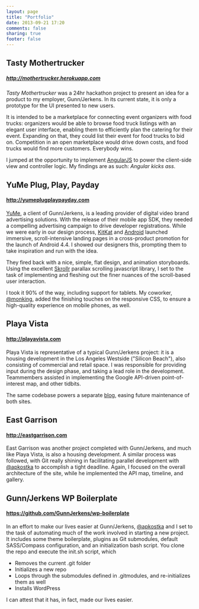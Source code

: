 ```yaml
---
layout: page
title: "Portfolio"
date: 2013-09-21 17:20
comments: false
sharing: true
footer: false
---
```


## Tasty Mothertrucker
##### http://mothertrucker.herokuapp.com

_Tasty Mothertrucker_ was a 24hr hackathon project to present an idea for a product to my employer, Gunn/Jerkens. In its current state, it is only a prototype for the UI presented to new users.

It is intended to be a marketplace for connecting event organizers with food trucks: organizers would be able to browse food truck listings with an elegant user interface, enabling them to efficiently plan the catering for their event. Expanding on that, they could list their event for food trucks to bid on. Competition in an open marketplace would drive down costs, and food trucks would find more customers. Everybody wins.

I jumped at the opportunity to implement [AngularJS](http://angularjs.org/) to power the client-side view and controller logic. My findings are as such: _Angular kicks ass_.

## YuMe Plug, Play, Payday
#### http://yumeplugplaypayday.com

[YuMe](http://www.yume.com), a client of Gunn/Jerkens, is a leading provider of digital video brand advertising solutions. With the release of their mobile app SDK, they needed a compelling advertising campaign to drive developer registrations. While we were early in our design process, [KitKat](http://kitkat.com) and [Android](http://www.android.com/kitkat/index.html) launched immersive, scroll-intensive landing pages in a cross-product promotion for the launch of Android 4.4. I showed our designers this, prompting them to take inspiration and run with the idea.

They fired back with a nice, simple, flat design, and animation storyboards. Using the excellent [Skrollr](https://github.com/Prinzhorn/skrollr) parallax scrolling javascript library, I set to the task of implementing and fleshing out the finer nuances of the scroll-based user interaction.

I took it 90% of the way, including support for tablets. My coworker, [@monking](https://github.com/monking), added the finishing touches on the responsive CSS, to ensure a high-quality experience on mobile phones, as well.

## Playa Vista
#### http://playavista.com

Playa Vista is representative of a typical Gunn/Jerkens project: it is a housing development in the Los Angeles Westside ("Silicon Beach"), also consisting of commercial and retail space. I was responsible for providing input during the design phase, and taking a lead role in the development. Teammembers assisted in implementing the Google API-driven point-of-interest map, and other tidbits.

The same codebase powers a separate [blog](http://blog.playavista.com), easing future maintenance of both sites.

## East Garrison
#### http://eastgarrison.com

East Garrison was another project completed with Gunn/Jerkens, and much like Playa Vista, is also a housing development. A similar process was followed, with Git really shining in facilitating parallel development with [@apkostka](https://github.com/apkostka) to accomplish a tight deadline. Again, I focused on the overall architecture of the site, while he implemented the API map, timeline, and gallery.

## Gunn/Jerkens WP Boilerplate
#### https://github.com/GunnJerkens/wp-boilerplate

In an effort to make our lives easier at Gunn/Jerkens, [@apkostka](http://github.com/apkostka) and I set to the task of automating much of the work involved in starting a new project. It includes some theme boilerplate, plugins as Git submodules, default SASS/Compass configuration, and an initialization bash script. You clone the repo and execute the init.sh script, which

* Removes the current .git folder
* Initializes a new repo
* Loops through the submodules defined in .gitmodules, and re-initializes them as well
* Installs WordPress

I can attest that it has, in fact, made our lives easier.
